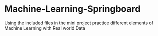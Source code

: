 # Machine-Learning-Springboard

Using the included files in the mini project practice different elements of Machine Learning with Real world Data
